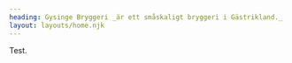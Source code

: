```yaml
---
heading: Gysinge Bryggeri _är ett småskaligt bryggeri i Gästrikland._
layout: layouts/home.njk
---
```

Test.
